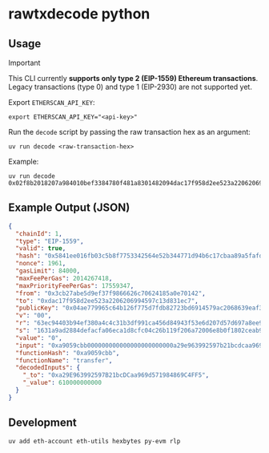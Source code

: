 # rawtxdecode python

## Usage

> [!IMPORTANT]
> This CLI currently **supports only type 2 (EIP-1559) Ethereum transactions**.  
> Legacy transactions (type 0) and type 1 (EIP-2930) are not supported yet.

Export `ETHERSCAN_API_KEY`:
```shell
export ETHERSCAN_API_KEY="<api-key>"
```

Run the `decode` script by passing the raw transaction hex as an argument:
```shell
uv run decode <raw-transaction-hex>
```

Example:
```shell
uv run decode 0x02f8b2018207a984010bef3384780f481a8301482094dac17f958d2ee523a2206206994597c13d831ec780b844a9059cbb000000000000000000000000a29e963992597b21bcdcaa969d571984869c4ff50000000000000000000000000000000000000000000000000000008e06d55400c080a063ec94403b94ef380a4c4c31b3df991ca456d84943f53e6d207d57d697a8ee98a01631a9ad2884defacfa06eca1d8cfc04c26b119f206a72006e8b0f1802ceab9f
```

## Example Output (JSON)

```json
{
  "chainId": 1,
  "type": "EIP-1559",
  "valid": true,
  "hash": "0x5841ee016fb03c5b8f7753342564e52b344771d94b6c17cbaa89a5fafd448453",
  "nonce": 1961,
  "gasLimit": 84000,
  "maxFeePerGas": 2014267418,
  "maxPriorityFeePerGas": 17559347,
  "from": "0x3cb27abe5d9ef37f9866626c70624185a0e70142",
  "to": "0xdac17f958d2ee523a2206206994597c13d831ec7",
  "publicKey": "0x04ae779965c64b126f775d7fdb82723bd6914579ac2068639eaf3d08573ee36e5799d33b5e9c6a493ff24bae25c1a5d4566a764ee00928a5528ab2f1ef3aff9e31",
  "v": "00",
  "r": "63ec94403b94ef380a4c4c31b3df991ca456d84943f53e6d207d57d697a8ee98",
  "s": "1631a9ad2884defacfa06eca1d8cfc04c26b119f206a72006e8b0f1802ceab9f",
  "value": "0",
  "input": "0xa9059cbb000000000000000000000000a29e963992597b21bcdcaa969d571984869c4ff50000000000000000000000000000000000000000000000000000008e06d55400",
  "functionHash": "0xa9059cbb",
  "functionName": "transfer",
  "decodedInputs": {
    "_to": "0xa29E963992597B21bcDCaa969d571984869C4FF5",
    "_value": 610000000000
  }
}
```

## Development

```shell
uv add eth-account eth-utils hexbytes py-evm rlp
```
